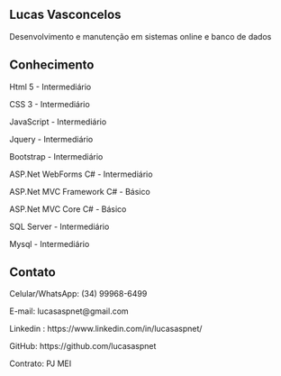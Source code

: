 ## Lucas Vasconcelos
<p>Desenvolvimento e manutenção em sistemas online e banco de dados</p>

## Conhecimento
<p>Html 5 - Intermediário</p>
<p>CSS 3 - Intermediário</p>
<p>JavaScript - Intermediário</p>
<p>Jquery - Intermediário</p>
<p>Bootstrap - Intermediário</p>
<p>ASP.Net WebForms C# - Intermediário</p>
<p>ASP.Net MVC Framework C# - Básico</p>
<p>ASP.Net MVC Core C# - Básico</p>
<p>SQL Server - Intermediário</p>
<p>Mysql - Intermediário</p>

## Contato
<p>Celular/WhatsApp: (34) 99968-6499</p>
<p>E-mail: lucasaspnet@gmail.com</p>
<p>Linkedin : https://www.linkedin.com/in/lucasaspnet/</p>
<p>GitHub: https://github.com/lucasaspnet</p>
<p>Contrato: PJ MEI</p>
